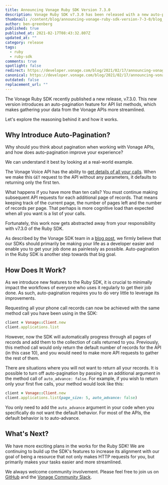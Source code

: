 ```yaml
---
title: Announcing Vonage Ruby SDK Version 7.3.0
description: Vonage Ruby SDK v7.3.0 has been released with a new auto-pagination feature
thumbnail: /content/blog/announcing-vonage-ruby-sdk-version-7-3-0/blog_ruby-sdk-update_1200x600.png
author: ben-greenberg
published: true
published_at: 2021-02-17T08:43:32.807Z
updated_at: ""
category: release
tags:
  - ruby
  - ruby-sdk
comments: true
spotlight: false
redirect: https://developer.vonage.com/blog/2021/02/17/announcing-vonage-ruby-sdk-version-7-3-0
canonical: https://developer.vonage.com/blog/2021/02/17/announcing-vonage-ruby-sdk-version-7-3-0
outdated: false
replacement_url: ""
---
```

The Vonage Ruby SDK recently published a new release, v7.3.0. 
This new version introduces an auto-pagination feature for API list methods, which makes gathering your data from the Vonage APIs more streamlined.

Let's explore the reasoning behind it and how it works.

## Why Introduce Auto-Pagination?

Why should you think about pagination when working with Vonage APIs, and how does auto-pagination improve your experience?

We can understand it best by looking at a real-world example.

The Vonage Voice API has the ability to [get details of all your calls](https://developer.nexmo.com/api/voice#getCalls). When we make this `GET` request to the API without any parameters, it defaults to returning only the first ten.

What happens if you have more than ten calls? You must continue making subsequent API requests for each additional page of records. That means keeping track of the current page, the number of pages left and the number of records per page. That perhaps is more cognitive load than expected when all you want is a list of your calls.

Fortunately, this work now gets abstracted away from your responsibility with v7.3.0 of the Ruby SDK.

As described by the Vonage SDK team in a [blog post](https://www.nexmo.com/legacy-blog/2020/03/09/the-specifications-that-define-us-dr), we firmly believe that our SDKs should primarily be making your life as a developer easier and enable you to get your job done as painlessly as possible. Auto-pagination in the Ruby SDK is another step towards that big goal.

## How Does It Work?

As we introduce new features to the Ruby SDK, it is crucial to minimally impact the workflows of everyone who uses it regularly to get their job done. As such, auto-pagination requires you to do very little to leverage its improvements.

Requesting all your phone call records can now be achieved with the same method call you have been using in the SDK:

```ruby
client = Vonage::Client.new
client.applications.list
```

However, now the SDK will automatically progress through all pages of records and add them to the collection of calls returned to you. Previously, this method call would only return the default number of records for the API (in this case 10), and you would need to make more API requests to gather the rest of them. 

There are situations where you will not want to return all your records. It is possible to turn off auto-pagination by passing in an additional argument in the method call of `auto_advance: false`. For example, if you wish to return only your first five calls, your method would look like this:

```ruby
client = Vonage::Client.new
client.applications.list(page_size: 5, auto_advance: false)
```

You only need to add the `auto_advance` argument in your code when you specifically do not want the default behavior. For most of the APIs, the default behavior is to auto-advance.

## What's Next?

We have more exciting plans in the works for the Ruby SDK! We are continuing to build up the SDK's features to increase its alignment with our goal of being a resource that not only makes HTTP requests for you, but primarily makes your tasks easier and more streamlined.

We always welcome community involvement. Please feel free to join us on [GitHub](https://github.com/Vonage/vonage-ruby-sdk) and the [Vonage Community Slack](https://developer.nexmo.com/community/slack). 
